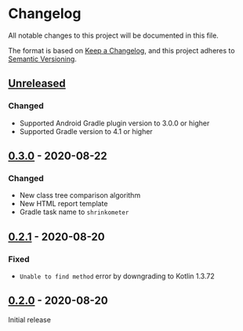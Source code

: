 # Changelog
All notable changes to this project will be documented in this file.

The format is based on [Keep a Changelog](https://keepachangelog.com/en/1.0.0/),
and this project adheres to [Semantic Versioning](https://semver.org/spec/v2.0.0.html).

## [Unreleased]

### Changed
- Supported Android Gradle plugin version to 3.0.0 or higher
- Supported Gradle version to 4.1 or higher

## [0.3.0] - 2020-08-22

### Changed
- New class tree comparison algorithm
- New HTML report template
- Gradle task name to `shrinkometer`

## [0.2.1] - 2020-08-20

### Fixed
- `Unable to find method` error by downgrading to Kotlin 1.3.72

## [0.2.0] - 2020-08-20

Initial release

[Unreleased]: https://github.com/Erdenian/shrinkometer/compare/0.3.0...develop
[0.3.0]: https://github.com/Erdenian/shrinkometer/compare/0.2.1...0.3.0
[0.2.1]: https://github.com/Erdenian/shrinkometer/compare/0.2.0...0.2.1
[0.2.0]: https://github.com/Erdenian/shrinkometer/releases/tag/0.2.0
